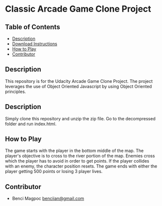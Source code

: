 # Classic Arcade Game Clone Project

## Table of Contents

- [Description](#description)
- [Download Instructions](#download-instructions)
- [How to Play](#how-to-play)
- [Contributor](#contributor)

## Description

This repository is for the Udacity Arcade Game Clone Project. The project leverages the use of Object Oriented Javascript by using Object Oriented principles. 

## Description

Simply clone this repository and unzip the zip file. Go to the decompressed folder and run index.html.

## How to Play

The game starts with the player in the bottom middle of the map. The player's objective is to cross to the river portion of the map. Enemies cross which the player has to avoid in order to get points. If the player collides with an enemy, the character position resets. The game ends with either the player getting 500 points or losing 3 player lives.

## Contributor

- Benci Magpoc <benciian@gmail.com>
